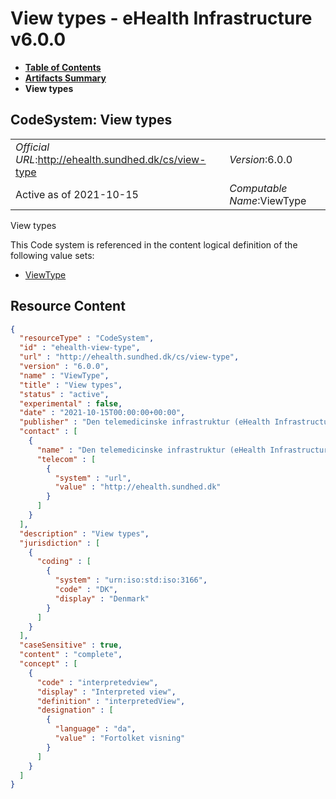 # View types - eHealth Infrastructure v6.0.0

* [**Table of Contents**](toc.md)
* [**Artifacts Summary**](artifacts.md)
* **View types**

## CodeSystem: View types 

| | |
| :--- | :--- |
| *Official URL*:http://ehealth.sundhed.dk/cs/view-type | *Version*:6.0.0 |
| Active as of 2021-10-15 | *Computable Name*:ViewType |

 
View types 

 This Code system is referenced in the content logical definition of the following value sets: 

* [ViewType](ValueSet-ehealth-view-type.md)



## Resource Content

```json
{
  "resourceType" : "CodeSystem",
  "id" : "ehealth-view-type",
  "url" : "http://ehealth.sundhed.dk/cs/view-type",
  "version" : "6.0.0",
  "name" : "ViewType",
  "title" : "View types",
  "status" : "active",
  "experimental" : false,
  "date" : "2021-10-15T00:00:00+00:00",
  "publisher" : "Den telemedicinske infrastruktur (eHealth Infrastructure)",
  "contact" : [
    {
      "name" : "Den telemedicinske infrastruktur (eHealth Infrastructure)",
      "telecom" : [
        {
          "system" : "url",
          "value" : "http://ehealth.sundhed.dk"
        }
      ]
    }
  ],
  "description" : "View types",
  "jurisdiction" : [
    {
      "coding" : [
        {
          "system" : "urn:iso:std:iso:3166",
          "code" : "DK",
          "display" : "Denmark"
        }
      ]
    }
  ],
  "caseSensitive" : true,
  "content" : "complete",
  "concept" : [
    {
      "code" : "interpretedview",
      "display" : "Interpreted view",
      "definition" : "interpretedView",
      "designation" : [
        {
          "language" : "da",
          "value" : "Fortolket visning"
        }
      ]
    }
  ]
}

```
